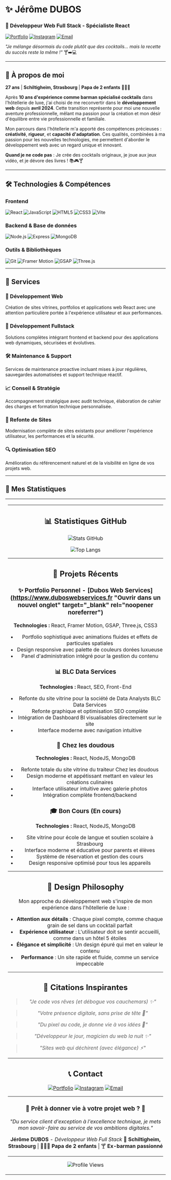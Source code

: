 # ✨ Jérôme DUBOS

### 🌟 Développeur Web Full Stack - Spécialiste React

<a href="https://www.duboswebservices.fr" target="_blank" rel="noopener noreferrer"><img src="https://img.shields.io/badge/Portfolio-Visitez%20mon%20site-212121?style=for-the-badge&logo=react&logoColor=#d4b15f" alt="Portfolio"></a>
<a href="https://www.instagram.com/duboswebservices/" target="_blank" rel="noopener noreferrer"><img src="https://img.shields.io/badge/Instagram-@duboswebservices-E4405F?style=for-the-badge&logo=instagram&logoColor=white" alt="Instagram"></a>
<a href="mailto:contact@duboswebservices.fr"><img src="https://img.shields.io/badge/Email-Contactez%20moi-d4b15f?style=for-the-badge&logo=gmail&logoColor=white" alt="Email"></a>

_"Je mélange désormais du code plutôt que des cocktails... mais la recette du succès reste la même !"_ 🍸➡️💻

</div>

---

## 🚀 À propos de moi

**27 ans** | **Schiltigheim, Strasbourg** | **Papa de 2 enfants** 👨‍👧‍👦

Après **10 ans d'expérience comme barman spécialisé cocktails** dans l'hôtellerie de luxe, j'ai choisi de me reconvertir dans le **développement web** depuis **avril 2024**. Cette transition représente pour moi une nouvelle aventure professionnelle, mêlant ma passion pour la création et mon désir d'équilibre entre vie professionnelle et familiale.

Mon parcours dans l'hôtellerie m'a apporté des compétences précieuses : **créativité**, **rigueur**, et **capacité d'adaptation**. Ces qualités, combinées à ma passion pour les nouvelles technologies, me permettent d'aborder le développement web avec un regard unique et innovant.

**Quand je ne code pas** : Je crée des cocktails originaux, je joue aux jeux vidéo, et je dévore des livres ! 📚🎮🍸

---

## 🛠️ Technologies & Compétences

### Frontend

![React](https://img.shields.io/badge/React-19.0.0-61DAFB?style=for-the-badge&logo=react&logoColor=black)
![JavaScript](https://img.shields.io/badge/JavaScript-ES6+-F7DF1E?style=for-the-badge&logo=javascript&logoColor=black)
![HTML5](https://img.shields.io/badge/HTML5-E34F26?style=for-the-badge&logo=html5&logoColor=white)
![CSS3](https://img.shields.io/badge/CSS3-1572B6?style=for-the-badge&logo=css3&logoColor=white)
![Vite](https://img.shields.io/badge/Vite-6.2.0-646CFF?style=for-the-badge&logo=vite&logoColor=white)

### Backend & Base de données

![Node.js](https://img.shields.io/badge/Node.js-339933?style=for-the-badge&logo=node.js&logoColor=white)
![Express](https://img.shields.io/badge/Express-000000?style=for-the-badge&logo=express&logoColor=white)
![MongoDB](https://img.shields.io/badge/MongoDB-47A248?style=for-the-badge&logo=mongodb&logoColor=white)

### Outils & Bibliothèques

![Git](https://img.shields.io/badge/Git-F05032?style=for-the-badge&logo=git&logoColor=white)
![Framer Motion](https://img.shields.io/badge/Framer%20Motion-0055FF?style=for-the-badge&logo=framer&logoColor=white)
![GSAP](https://img.shields.io/badge/GSAP-88CE02?style=for-the-badge&logo=greensock&logoColor=white)
![Three.js](https://img.shields.io/badge/Three.js-000000?style=for-the-badge&logo=three.js&logoColor=white)

---

## 💼 Services

### 🎨 Développement Web

Création de sites vitrines, portfolios et applications web React avec une attention particulière portée à l'expérience utilisateur et aux performances.

### 🔧 Développement Fullstack

Solutions complètes intégrant frontend et backend pour des applications web dynamiques, sécurisées et évolutives.

### 🛠️ Maintenance & Support

Services de maintenance proactive incluant mises à jour régulières, sauvegardes automatisées et support technique réactif.

### 📈 Conseil & Stratégie

Accompagnement stratégique avec audit technique, élaboration de cahier des charges et formation technique personnalisée.

### 🔄 Refonte de Sites

Modernisation complète de sites existants pour améliorer l'expérience utilisateur, les performances et la sécurité.

### 🔍 Optimisation SEO

Amélioration du référencement naturel et de la visibilité en ligne de vos projets web.

---

## 🌟 Mes Statistiques

<table>
<tr>
<td align="center" width="25%">

---

## 📊 Statistiques GitHub

<div align="center">

![Stats GitHub](https://github-readme-stats.vercel.app/api?username=Jerome-Dubos&show_icons=true&theme=dark&hide_border=true&bg_color=0a0a0a&title_color=d4b15f&text_color=ffffff&icon_color=d4b15f)

![Top Langs](https://github-readme-stats.vercel.app/api/top-langs/?username=Jerome-Dubos&layout=compact&theme=dark&hide_border=true&bg_color=0a0a0a&title_color=d4b15f&text_color=ffffff&icon_color=d4b15f)

</div>

---

## 🎯 Projets Récents

### ✨ Portfolio Personnel - [Dubos Web Services](https://www.duboswebservices.fr "Ouvrir dans un nouvel onglet" target="_blank" rel="noopener noreferrer")

**Technologies :** React, Framer Motion, GSAP, Three.js, CSS3

- Portfolio sophistiqué avec animations fluides et effets de particules spatiales
- Design responsive avec palette de couleurs dorées luxueuse
- Panel d'administration intégré pour la gestion du contenu

### 📊 BLC Data Services

**Technologies :** React, SEO, Front-End

- Refonte du site vitrine pour la société de Data Analysts BLC Data Services
- Refonte graphique et optimisation SEO complète
- Intégration de Dashboard BI visualisables directement sur le site
- Interface moderne avec navigation intuitive

### 🍰 Chez les doudous

**Technologies :** React, NodeJS, MongoDB

- Refonte totale du site vitrine du traiteur Chez les doudous
- Design moderne et appétissant mettant en valeur les créations culinaires
- Interface utilisateur intuitive avec galerie photos
- Intégration complète frontend/backend

### 🎓 Bon Cours (En cours)

**Technologies :** React, NodeJS, MongoDB

- Site vitrine pour école de langue et soutien scolaire à Strasbourg
- Interface moderne et éducative pour parents et élèves
- Système de réservation et gestion des cours
- Design responsive optimisé pour tous les appareils

---

## 🎨 Design Philosophy

Mon approche du développement web s'inspire de mon expérience dans l'hôtellerie de luxe :

- **Attention aux détails** : Chaque pixel compte, comme chaque grain de sel dans un cocktail parfait
- **Expérience utilisateur** : L'utilisateur doit se sentir accueilli, comme dans un hôtel 5 étoiles
- **Élégance et simplicité** : Un design épuré qui met en valeur le contenu
- **Performance** : Un site rapide et fluide, comme un service impeccable

---

## 🌟 Citations Inspirantes

> _"Je code vos rêves (et débogue vos cauchemars) ✨"_

> _"Votre présence digitale, sans prise de tête 🚀"_

> _"Du pixel au code, je donne vie à vos idées 🎨"_

> _"Développeur le jour, magicien du web la nuit ✨"_

> _"Sites web qui déchirent (avec élégance) ⚡"_

---

## 📞 Contact

<div align="center">

<a href="https://www.duboswebservices.fr" target="_blank" rel="noopener noreferrer"><img src="https://img.shields.io/badge/Portfolio-Visitez%20mon%20site-212121?style=for-the-badge&logo=react&logoColor=#d4b15f" alt="Portfolio"></a>
<a href="https://www.instagram.com/duboswebservices/" target="_blank" rel="noopener noreferrer"><img src="https://img.shields.io/badge/Instagram-@duboswebservices-E4405F?style=for-the-badge&logo=instagram&logoColor=white" alt="Instagram"></a>
<a href="mailto:contact@duboswebservices.fr"><img src="https://img.shields.io/badge/Email-Contactez%20moi-d4b15f?style=for-the-badge&logo=gmail&logoColor=white" alt="Email"></a>

</div>

---

<div align="center">

### 🌟 Prêt à donner vie à votre projet web ? 🌟

_"Du service client d'exception à l'excellence technique, je mets mon savoir-faire au service de vos ambitions digitales."_

**Jérôme DUBOS** - _Développeur Web Full Stack_
📍 **Schiltigheim, Strasbourg** | 👨‍👧‍👦 **Papa de 2 enfants** | 🍸 **Ex-barman passionné**

---

![Profile Views](https://komarev.com/ghpvc/?username=Jerome-Dubos&color=d4b15f&style=for-the-badge&label=PROFILE+VIEWS)

</div>
